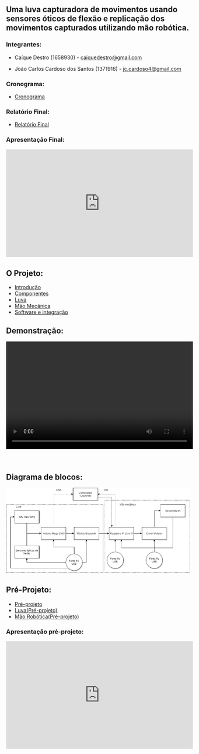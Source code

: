 <!-- # [Mirror Hand](index.md) -->

## Uma luva capturadora de movimentos usando sensores óticos de flexão e replicação dos movimentos capturados utilizando mão robótica.

### Integrantes:

 - Caíque Destro (1658930) - caiquedestro@gmail.com

 - João Carlos Cardoso dos Santos (1371916) - jc.cardoso4@gmail.com

### Cronograma:

 - [Cronograma](https://docs.google.com/spreadsheets/d/1rPYKbOurIVPeYO_swWk3HFBk6oQO6jvVg92YagprTJc/edit?usp=sharing)
 
### Relatório Final:

 - [Relatório Final](Relat_rio_final___MirrorHand_rev1.pdf)
 
### Apresentação Final:

<iframe src="https://docs.google.com/presentation/d/e/2PACX-1vQBpXQS2MpKoemZYBCEjyODQGul1OwhfXnmqz5dzpf8qlhnXwY9FC5sDdno1x5I-pcF8AXx8WX3Lig7/embed?start=false&loop=false&delayms=3000" frameborder="0" width="512" height="294" allowfullscreen="true" mozallowfullscreen="true" webkitallowfullscreen="true"></iframe>

## O Projeto:

 - [Introdução](introducao.md)
 - [Componentes](componentes.md)
 - [Luva](luvafinal.md)
 - [Mão Mecânica](maomecanicafinal.md)
 - [Software e integração](SoftwareInt.md)
 
## Demonstração:

<video src="demonstracao1.webm" width="512" height="294" controls preload></video>

<br>

## Diagrama de blocos:

![diagramadeblocos](diagramas/diagramadeblocos.png)

## Pré-Projeto:

 - [Pré-projeto](preprojeto.md)
 - [Luva(Pré-projeto)](luva.md)
 - [Mão Robótica(Pré-projeto)](maomecanica.md)

### Apresentação pré-projeto:

<iframe src="https://docs.google.com/presentation/d/e/2PACX-1vRffG2Q6gzKz5Kw5BDXvtA4HoA5tJwQld_cZXNodl7iY-V_7_jIz_v5gzBc4bYqyP8XAek6BO6x0ram/embed?start=false&loop=false&delayms=3000" frameborder="0" width="512" height="294" allowfullscreen="true" mozallowfullscreen="true" webkitallowfullscreen="true"></iframe>
